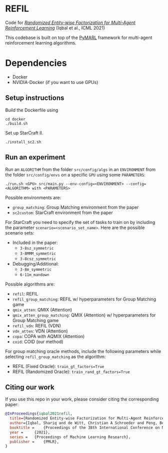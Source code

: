 # REFIL
Code for [*Randomized Entity-wise Factorization for Multi-Agent Reinforcement Learning*](https://arxiv.org/abs/2006.04222) (Iqbal et al., ICML 2021)

This codebase is built on top of the [PyMARL](https://github.com/oxwhirl/pymarl) framework for multi-agent reinforcement learning algorithms.

# Dependencies
- Docker
- NVIDIA-Docker (if you want to use GPUs)

## Setup instructions

Build the Dockerfile using 
```shell
cd docker
./build.sh
```

Set up StarCraft II.

```shell
./install_sc2.sh
```

## Run an experiment 

Run an `ALGORITHM` from the folder `src/config/algs`
in an `ENVIRONMENT` from the folder `src/config/envs`
on a specific `GPU` using some `PARAMETERS`:
```shell
./run.sh <GPU> src/main.py --env-config=<ENVIRONMENT> --config=<ALGORITHM> with <PARAMETERS>
```

Possible environments are:
- `group_matching`: Group Matching environment from the paper
- `sc2custom`: StarCraft environment from the paper

For StarCraft you need to specify the set of tasks to train on by including the parameter `scenario=<scenario_set_name>`.
Here are the possible scenario sets:

- Included in the paper:
    - `3-8sz_symmetric`
    - `3-8MMM_symmetric`
    - `3-8csz_symmetric`
- Debugging/Additional:
    - `3-8m_symmetric`
    - `6-11m_mandown`

Possible algorithms are:
- `refil`: REFIL 
- `refil_group_matching`: REFIL w/ hyperparameters for Group Matching game
- `qmix_atten`: QMIX (Attention)
- `qmix_atten_group_matching`: QMIX (Attention) w/ hyperparameters for Group Matching game
- `refil_vdn`: REFIL (VDN)
- `vdn_atten`: VDN (Attention)
- `copa`: COPA with AQMIX (Attention)
- `coid`: COID (our method)

For group matching oracle methods, include the following parameters while selecting `refil_group_matching` as the algorithm:
- REFIL (Fixed Oracle): `train_gt_factors=True`
- REFIL (Randomized Oracle): `train_rand_gt_factors=True`

## Citing our work

If you use this repo in your work, please consider citing the corresponding paper:

```bibtex
@InProceedings{iqbal2021refil,
  title={Randomized Entity-wise Factorization for Multi-Agent Reinforcement Learning},
  author={Iqbal, Shariq and de Witt, Christian A Schroeder and Peng, Bei and B{\"o}hmer, Wendelin and Whiteson, Shimon and Sha, Fei},
  booktitle =    {Proceedings of the 38th International Conference on Machine Learning},
  year =     {2021},
  series =   {Proceedings of Machine Learning Research},
  publisher =    {PMLR},
}
```
